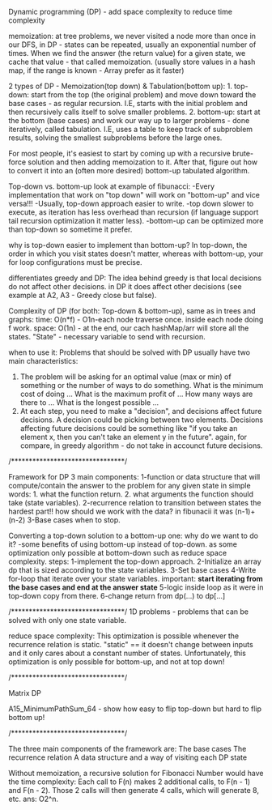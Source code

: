 Dynamic programming (DP) - add space complexity to reduce time complexity

memoization:
at tree problems, we never visited a node more than once in our DFS,
in DP - states can be repeated, usually an exponential number of times.
When we find the answer (the return value) for a given state, we cache that value - that called memoization.
(usually store values in a hash map, if the range is known - Array prefer as it faster)


2 types of DP -  Memoization(top down) & Tabulation(bottom up):
	1. top-down:  start from the top (the original problem) and move down toward the base cases - as regular recursion.
		I.E, starts with the initial problem and then recursively calls itself to solve smaller problems.
	2. bottom-up: start at the bottom (base cases) and work our way up to larger problems - done iteratively, called tabulation.
		I.E, uses a table to keep track of subproblem results, solving the smallest subproblems before the large ones.


For most people, it's easiest to start by coming up with a recursive brute-force solution and then adding memoization to it. After that, figure out how to convert it into an (often more desired) bottom-up tabulated algorithm.


Top-down vs. bottom-up look at example of fibunacci:
-Every implementation that work on "top down" will work on "bottom-up" and vice versa!!!
-Usually, top-down approach easier to write.
-top down slower to execute, as iteration has less overhead than recursion (if language support tail recursion optimization it matter less).
-bottom-up can be optimized more than top-down so sometime it prefer.

why is top-down easier to implement than bottom-up?
In top-down, the order in which you visit states doesn't matter, whereas with bottom-up, your for loop configurations must be precise.


differentiates greedy and DP:
The idea behind greedy is that local decisions do not affect other decisions.
in DP it does affect other decisions (see example at A2, A3 - Greedy close but false).



Complexity of DP (for both: Top-down & bottom-up), same as in trees and graphs:
time:  O(n*f) - O1n-each node traverse once. inside each node doing f work.
space: O(1n)  - at the end, our cach hashMap/arr will store all the states.
"State" - necessary variable to send with recursion.


when to use it:
Problems that should be solved with DP usually have two main characteristics:
1. The problem will be asking for an optimal value (max or min) of something or the number of ways to do something.
	What is the minimum cost of doing ...
	What is the maximum profit of ...
	How many ways are there to ...
	What is the longest possible ...
2. At each step, you need to make a "decision", and decisions affect future decisions.
A decision could be picking between two elements.
Decisions affecting future decisions could be something like "if you take an element x, then you can't take an element y in the future".
again, for compare, in greedy algorithm - do not take in accounct future decisions.


/********************************/

Framework for DP
3 main components:
	1-function or data structure that will compute/contain the answer to the problem for any given state
			in simple words:
			1. what the function return.
			2. what arguments the function should take (state variables).
	2-recurrence relation to transition between states
			the hardest part!!
			how should we work with the data? in fibunacii it was (n-1)+(n-2)
	3-Base cases
			when to stop.


Converting a top-down solution to a bottom-up one:
why do we want to do it?
-some benefits of using bottom-up instead of top-down. as some optimization only possible at bottom-down such as reduce space complexity.
steps:
	1-implement the top-down approach.
	2-Initialize an array dp that is sized according to the state variables.
	3-Set base cases
	4-Write for-loop that iterate over your state variables.
			important: **start iterating from the base cases and end at the answer state**
	5-logic inside loop as it were in top-down copy from there.
	6-change return from dp(...) to dp[...]

/********************************/
1D problems -  problems that can be solved with only one state variable.

reduce space complexity:
This optimization is possible whenever the recurrence relation is static.
"static" == it doesn't change between inputs and it only cares about a constant number of states.
Unfortunately, this optimization is only possible for bottom-up, and not at top down!

/********************************/

Matrix DP

A15_MinimumPathSum_64 - show how easy to flip top-down but hard to flip bottom up!

/********************************/

The three main components of the framework are:
The base cases
The recurrence relation
A data structure and a way of visiting each DP state


Without memoization, a recursive solution for Fibonacci Number would have the time complexity:
Each call to F(n) makes 2 additional calls, to F(n - 1) and F(n - 2). Those 2 calls will then generate 4 calls, which will generate 8, etc. ans: O2^n.
